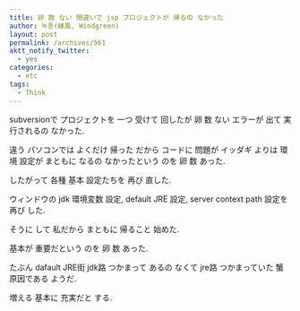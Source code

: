 ```yaml
---
title: 卵 数 ない 間違いで jsp プロジェクトが 帰るの なかった
author: 녹풍(綠風, Windgreen)
layout: post
permalink: /archives/561
aktt_notify_twitter:
  - yes
categories:
  - etc
tags:
  - Think
---
```

subversionで プロジェクトを 一つ 受けて 回したが 卵 数 ない エラーが 出て 実行されるの なかった.

違う パソコンでは よくだけ 帰った だから コードに 問題が イッダギ よりは 環境 設定が まともに なるの なかったという のを 卵 数 あった.

したがって 各種 基本 設定たちを 再び 直した.

ウィンドウの jdk 環境変数 設定, default JRE 設定, server context path 設定を 再び した.

そうに して 私だから まともに 帰ること 始めた.

基本が 重要だという のを 卵 数 あった.

たぶん dafault JRE街 jdk路 つかまって あるの なくて jre路 つかまっていた 蟹 原因である ようだ.

増える 基本に 充実だと する.